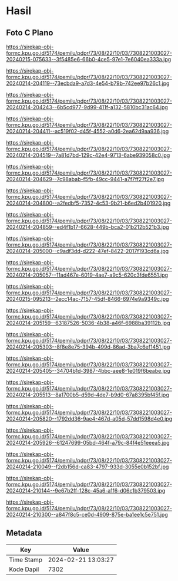 # Hasil

## Foto C Plano

https://sirekap-obj-formc.kpu.go.id/5174/pemilu/pdpr/73/08/22/10/03/7308221003027-20240215-075633--3f5485e6-66b0-4ce5-97e1-7e6040ea333a.jpg

https://sirekap-obj-formc.kpu.go.id/5174/pemilu/pdpr/73/08/22/10/03/7308221003027-20240214-204119--73ecbda9-a7d3-4e54-b79b-742ee97b26c1.jpg

https://sirekap-obj-formc.kpu.go.id/5174/pemilu/pdpr/73/08/22/10/03/7308221003027-20240214-204243--6b5cd977-9d99-411f-a132-5810bc31ac64.jpg

https://sirekap-obj-formc.kpu.go.id/5174/pemilu/pdpr/73/08/22/10/03/7308221003027-20240214-204411--ac519f02-d45f-4552-a0d6-2ea62d9aa936.jpg

https://sirekap-obj-formc.kpu.go.id/5174/pemilu/pdpr/73/08/22/10/03/7308221003027-20240214-204519--7a81d7bd-129c-42e4-9713-6abe939058c0.jpg

https://sirekap-obj-formc.kpu.go.id/5174/pemilu/pdpr/73/08/22/10/03/7308221003027-20240214-204629--7c98abab-f5fb-49cc-9441-a7f7ff27f2e7.jpg

https://sirekap-obj-formc.kpu.go.id/5174/pemilu/pdpr/73/08/22/10/03/7308221003027-20240214-204800--a2fedbf5-7352-4c53-9b21-b6ed2b401920.jpg

https://sirekap-obj-formc.kpu.go.id/5174/pemilu/pdpr/73/08/22/10/03/7308221003027-20240214-204859--ed4f1b17-6628-449b-bca2-01b212b521b3.jpg

https://sirekap-obj-formc.kpu.go.id/5174/pemilu/pdpr/73/08/22/10/03/7308221003027-20240214-205000--c9adf3dd-d222-47ef-8422-2017f193cd6a.jpg

https://sirekap-obj-formc.kpu.go.id/5174/pemilu/pdpr/73/08/22/10/03/7308221003027-20240214-205057--11ad467e-6019-4ae7-a9c5-620c3fde6551.jpg

https://sirekap-obj-formc.kpu.go.id/5174/pemilu/pdpr/73/08/22/10/03/7308221003027-20240215-095213--2ecc14ac-7157-45df-8466-6974e9a9349c.jpg

https://sirekap-obj-formc.kpu.go.id/5174/pemilu/pdpr/73/08/22/10/03/7308221003027-20240214-205159--63187526-5036-4b38-a46f-6988ba39112b.jpg

https://sirekap-obj-formc.kpu.go.id/5174/pemilu/pdpr/73/08/22/10/03/7308221003027-20240214-205303--8f8e8e75-394b-499d-86ad-3ba7c6ef1451.jpg

https://sirekap-obj-formc.kpu.go.id/5174/pemilu/pdpr/73/08/22/10/03/7308221003027-20240214-205405--34704b1d-3987-4bbc-aee8-1e019f6beabe.jpg

https://sirekap-obj-formc.kpu.go.id/5174/pemilu/pdpr/73/08/22/10/03/7308221003027-20240214-205513--8a1700b5-d59d-4de7-b9d0-67a8395bf45f.jpg

https://sirekap-obj-formc.kpu.go.id/5174/pemilu/pdpr/73/08/22/10/03/7308221003027-20240214-205820--1792dd36-9ae4-467d-a05d-57dd1598d4e0.jpg

https://sirekap-obj-formc.kpu.go.id/5174/pemilu/pdpr/73/08/22/10/03/7308221003027-20240214-205926--61247699-05bd-464f-a79c-84f4e51eeea5.jpg

https://sirekap-obj-formc.kpu.go.id/5174/pemilu/pdpr/73/08/22/10/03/7308221003027-20240214-210049--f2db156d-ca83-4797-933d-3055e0b152bf.jpg

https://sirekap-obj-formc.kpu.go.id/5174/pemilu/pdpr/73/08/22/10/03/7308221003027-20240214-210144--9e67b2ff-128c-45a6-a1f6-d06c1b379503.jpg

https://sirekap-obj-formc.kpu.go.id/5174/pemilu/pdpr/73/08/22/10/03/7308221003027-20240214-210300--a847f8c5-ce0d-4909-875e-ba1ee1c5e751.jpg


## Metadata

| Key        | Value               |
| ---------- | ------------------- |
| Time Stamp | 2024-02-21 13:03:27 |
| Kode Dapil | 7302                |



